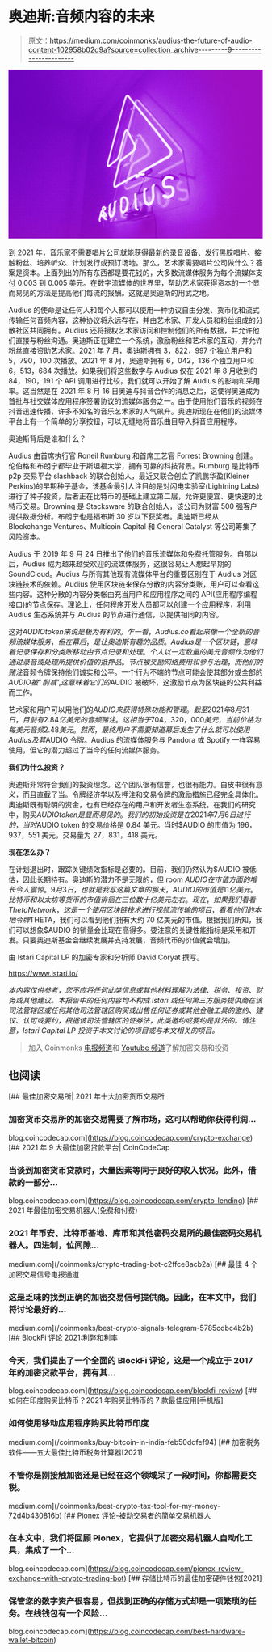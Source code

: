 # 奥迪斯:音频内容的未来

> 原文：<https://medium.com/coinmonks/audius-the-future-of-audio-content-102958b02d9a?source=collection_archive---------9----------------------->

![](img/431bffd93d1916869301ebc6e5847324.png)

到 2021 年，音乐家不需要唱片公司就能获得最新的录音设备、发行黑胶唱片、接触粉丝、培养听众、计划发行或预订场地。那么，艺术家需要唱片公司做什么？答案是资本。上面列出的所有东西都是要花钱的，大多数流媒体服务为每个流媒体支付 0.003 到 0.005 美元。在数字流媒体的世界里，帮助艺术家获得资本的一个显而易见的方法是提高他们每流的报酬。这就是奥迪斯的用武之地。

Audius 的使命是让任何人和每个人都可以使用一种协议自由分发、货币化和流式传输任何音频内容，这种协议将永远存在，并由艺术家、开发人员和粉丝组成的分散社区共同拥有。Audius 还将授权艺术家访问和控制他们的所有数据，并允许他们直接与粉丝沟通。奥迪斯正在建立一个系统，激励粉丝和艺术家的互动，并允许粉丝直接资助艺术家。2021 年 7 月，奥迪斯拥有 3，822，997 个独立用户和 5，790，100 次播放。2021 年 8 月，奥迪斯拥有 6，042，136 个独立用户和 6，513，684 次播放。如果我们将这些数字与 Audius 仅在 2021 年 8 月收到的 84，190，191 个 API 调用进行比较，我们就可以开始了解 Audius 的影响和采用率。这当然是在 2021 年 8 月 16 日奥迪与抖音合作的消息之后，这使得奥迪成为首批与社交媒体应用程序签署协议的流媒体服务之一。由于使用他们音乐的视频在抖音迅速传播，许多不知名的音乐艺术家的人气飙升。奥迪斯现在在他们的流媒体平台上有一个简单的分享按钮，可以无缝地将音乐曲目导入抖音应用程序。

奥迪斯背后是谁和什么？

Audius 由首席执行官 Roneil Rumburg 和首席工艺官 Forrest Browning 创建。伦伯格和布朗宁都毕业于斯坦福大学，拥有可靠的科技背景。Rumburg 是比特币 p2p 交易平台 slashback 的联合创始人，最近又联合创立了凯鹏华盈(Kleiner Perkins)的早期种子基金，该基金最引人注目的是对闪电实验室(Lightning Labs)进行了种子投资，后者正在比特币的基础上建立第二层，允许更便宜、更快速的比特币交易。Browning 是 Stacksware 的联合创始人，该公司为财富 500 强客户提供数据分析。布朗宁也是福布斯 30 岁以下获奖者。奥迪斯已经从 Blockchange Ventures、Multicoin Capital 和 General Catalyst 等公司筹集了风险资本。

Audius 于 2019 年 9 月 24 日推出了他们的音乐流媒体和免费托管服务。自那以后，Audius 成为越来越受欢迎的流媒体服务，这很容易让人想起早期的 SoundCloud。Audius 与所有其他现有流媒体平台的重要区别在于 Audius 对区块链技术的依赖。Audius 使用区块链来保存分散的内容分类账，用户可以查看这些内容。这种分散的内容分类帐由充当用户和应用程序之间的 API(应用程序编程接口)的节点保存。理论上，任何程序开发人员都可以创建一个应用程序，利用 Audius 生态系统并与 Audius 的节点进行通信，以提供相同的内容。

这对$AUDIO token 来说是极为有利的。乍一看，Audius.co 看起来像一个全新的音频流媒体服务，但在幕后，是让奥迪斯有趣的品质。Audius 是一个区块链，意味着记录保存和分类账移动由节点记录和处理。个人以一定数量的美元音频作为他们通过录音或处理所提供价值的抵押品。节点被奖励网络费用和参与治理，而他们的赌注$音频令牌保持他们诚实和公平。一个行为不端的节点可能会使其部分或全部的$AUDIO 被“削减”,这意味着它们的$AUDIO 被破坏，这激励节点为区块链的公共利益而工作。

艺术家和用户可以用他们的$AUDIO 来获得特殊功能和管理。截至 2021 年 8 月 31 日，目前有 2.84 亿美元的音频赌注。这相当于 704，320，000 美元，当前价格为每美元音频 2.48 美元。然而，最终用户不需要知道幕后发生了什么就可以使用 Audius 及其$AUDIO 令牌。Audius 的流媒体服务与 Pandora 或 Spotify 一样容易使用，但它的潜力超过了当今的任何流媒体服务。

**我们为什么投资？**

奥迪斯非常符合我们的投资理念。这个团队很有信誉，也很有能力。白皮书很有意义，而且直截了当。令牌经济学以及押注和交易令牌的激励措施已经完全具体化。奥迪斯既有聪明的资金，也有已经存在的用户和开发者生态系统。在我们的研究中，购买$AUDIO token 是显而易见的。我们的初始投资是在 2021 年 7 月 6 日进行的，当时$AUDIO token 的交易价格是 0.84 美元。当时$AUDIO 的市值为 196，937，551 美元，交易量为 27，831，418 美元。

**现在怎么办？**

在计划退出时，跟踪关键绩效指标是必要的。目前，我们仍然认为$AUDIO 被低估，因此长期持有。奥迪斯的潜力不是无限的，但 room $AUDIO 在市值方面的增长令人震惊。9 月 3 日，也就是我写这篇文章的那天，AUDIO 的市值是 11 亿美元。比特币和以太坊等货币的市值徘徊在三位数十亿美元左右。现在，如果我们看看 Theta Network，这是一个使用区块链技术进行视频流传输的项目，看看他们的本地令牌$THETA，我们可以看到他们拥有大约 70 亿美元的市值。根据我们所知，我们可以想象$AUDIO 的销量会比现在高得多。要注意的关键性能指标是采用和开发。只要奥迪斯基金会继续发展并支持发展，音频代币的价值就会增加。

由 Istari Capital LP 的加密专家和分析师 David Coryat 撰写。

https://www.istari.io/

*本内容仅供参考，您不应将任何此类信息或其他材料理解为法律、税务、投资、财务或其他建议。本报告中的任何内容均不构成 Istari 或任何第三方服务提供商在该司法管辖区或任何其他司法管辖区购买或出售任何证券或其他金融工具的邀约、建议、认可或要约，根据该司法管辖区的证券法，此类邀约或要约是非法的。请注意，Istari Capital LP 投资于本文讨论的项目或与本文相关的项目。*

> 加入 Coinmonks [电报频道](https://t.me/coincodecap)和 [Youtube 频道](https://www.youtube.com/channel/UCbyDhTbOiKh2iUMKBi4-4Zg)了解加密交易和投资

## 也阅读

[](https://blog.coincodecap.com/crypto-exchange) [## 最佳加密交易所| 2021 年十大加密货币交易所

### 加密货币交易所的加密交易需要了解市场，这可以帮助你获得利润…

blog.coincodecap.com](https://blog.coincodecap.com/crypto-exchange) [](https://blog.coincodecap.com/crypto-lending) [## 2021 年 9 大最佳加密贷款平台| CoinCodeCap

### 当谈到加密货币贷款时，大量因素等同于良好的收入状况。此外，借款的一部分…

blog.coincodecap.com](https://blog.coincodecap.com/crypto-lending) [](/coinmonks/crypto-trading-bot-c2ffce8acb2a) [## 2021 年最佳加密交易机器人(免费和付费)

### 2021 年币安、比特币基地、库币和其他密码交易所的最佳密码交易机器人。四进制，位间隙…

medium.com](/coinmonks/crypto-trading-bot-c2ffce8acb2a) [](/coinmonks/best-crypto-signals-telegram-5785cdbc4b2b) [## 最佳 4 个加密交易信号电报通道

### 这是乏味的找到正确的加密交易信号提供商。因此，在本文中，我们将讨论最好的…

medium.com](/coinmonks/best-crypto-signals-telegram-5785cdbc4b2b) [](https://blog.coincodecap.com/blockfi-review) [## BlockFi 评论 2021:利弊和利率

### 今天，我们提出了一个全面的 BlockFi 评论，这是一个成立于 2017 年的加密贷款平台，拥有其…

blog.coincodecap.com](https://blog.coincodecap.com/blockfi-review) [](/coinmonks/buy-bitcoin-in-india-feb50ddfef94) [## 如何在印度购买比特币？2021 年购买比特币的 7 款最佳应用[手机版]

### 如何使用移动应用程序购买比特币印度

medium.com](/coinmonks/buy-bitcoin-in-india-feb50ddfef94) [](/coinmonks/best-crypto-tax-tool-for-my-money-72d4b430816b) [## 加密税务软件——五大最佳比特币税务计算器[2021]

### 不管你是刚接触加密还是已经在这个领域呆了一段时间，你都需要交税。

medium.com](/coinmonks/best-crypto-tax-tool-for-my-money-72d4b430816b) [](https://blog.coincodecap.com/pionex-review-exchange-with-crypto-trading-bot) [## Pionex 评论-被动交易者的简单交易机器人

### 在本文中，我们将回顾 Pionex，它提供了加密交易机器人自动化工具，集成了一个…

blog.coincodecap.com](https://blog.coincodecap.com/pionex-review-exchange-with-crypto-trading-bot) [](https://blog.coincodecap.com/best-hardware-wallet-bitcoin) [## 存储比特币的最佳加密硬件钱包[2021]

### 保管您的数字资产很容易，但找到正确的存储方式却是一项繁琐的任务。在线钱包有一个风险…

blog.coincodecap.com](https://blog.coincodecap.com/best-hardware-wallet-bitcoin)